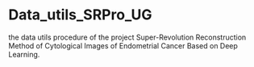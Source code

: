 # Data_utils_SRPro_UG
the data utils procedure of the project Super-Revolution Reconstruction Method of Cytological Images of Endometrial Cancer Based on Deep Learning.
